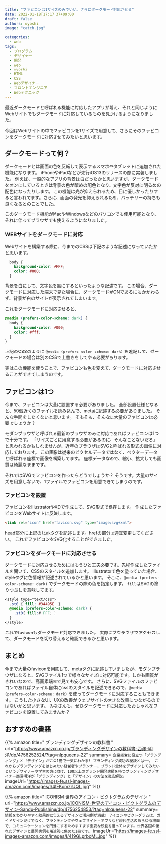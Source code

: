 ```yaml
---
title: "ファビコンは1サイズのみでいい。さらにダークモード対応させる"
date: 2022-01-18T17:17:37+09:00
draft: false
authors: wyoshi
image: "catch.jpg"

categories:
  - web
tags:
  - プログラム
  - デザイナー
  - 開発
  - web
  - wyoshi
  - HTML
  - CSS
  - Webデザイナー
  - フロントエンジニア
  - Webテクニック
---
```


最近ダークモードと呼ばれる機能に対応したアプリが増え、それと同じようにWebサイトでもダークモードに対応しているものを見かけるようになりました。

今回はWebサイトの中でファビコンを1サイズで用意して、さらにそのファビコンをダークモードに対応させてみたいと思います。

## ダークモードって何？
ダークモードとは画面の色を反転して表示するスマホやタブレットに追加された機能になります。
iPhoneやiPadなどが先行iOS13のリリースの際に実装しました。
例えば、一般的なアプリの背景は白だったかと思いますが、ダークモードをオンにしているときは背景の色が暗めの配色となり、文字色が反対に明るめの配色になったりします。
この機能は光が抑えられるため、目に優しかったりすると言われてます。さらに、画面の発光を抑えられるため、バッテリーの持ちも良くなるとのことでした。

このダークモード機能がMacやWindowsなどのパソコンでも使用可能となり、それに伴ってブラウザでも使えるようになりました。

### WEBサイトをダークモードに対応
Webサイトを構築する際に、今までのCSSは下記のような記述になっていたかと思います。
```css
  body {
    background-color: #FFF;
    color: #000;
  }
```
背景を白にして、文字色を黒にするといったような記述です。
この場合、ダークモードに対応した端末で見た場合に、ダークモードがONであるにもかかわらず、背景が白のサイトが表示されてしまいます。

これをダークモードに対応させると、
```css
@media (prefers-color-scheme: dark) {
  body {
    background-color: #000;
    color: #fff;
  }
}
```
上記のCSSのように ```@media (prefers-color-scheme: dark)``` を追記して、ダークモードの場合は別のCSSで上書きをしてやる必要があります。

実はこの機能を使うことで、ファビコンも色を変えて、ダークモードに対応させることができてしまうのです。

## ファビコンは1つ
今まで、ファビコンは大量に設置する必要がありました。
全部設置仕様となると、50個近くのファイルを読み込んで、metaに記述する必要がありました。
そんな手間をしたくないと思います。
そもそも、そんなに大量のファビコンは必要でしょうか？

モダンブラウザと呼ばれる最新のブラウザのみに対応であればファビコンは1つで十分です。
「サイズごとに用意する必要があるのに、そんなことないだろ」と思われるかもしれませんが、近年のブラウザはSVGと呼ばれる形式の画像に対応しております。
この画像は従来のピクセルデータではなく、ベクターデータと呼ばれる座標で画像を構築してます。
座標データなので、縮小、拡大しても画質は綺麗なままです。

それではSVGでファビコンを作ったらどうでしょうか？
そうです。大量のサイズを用意しないで、1ファイルでファビコンを用意できてしまうのです。

### ファビコンを設置
ファビコンをIllustratorやXDで作成して、SVG形式で保存します。
作成したファビコンをWebサイトに反映します。

```html
<link rel="icon" href="favicon.svg" type="image/svg+xml">
```

head部分に上記の```link```タグを記述します。hrefの部分は適宜変更してください。
これでファビコンをSVG化することができました。

### ファビコンをダークモードに対応させる
ダークモードに対応させるためにはもうひと工夫必要です。先程作成したファイルを開いて、CSSのスタイルを追加します。
Illustratorで色を塗っていた場合、styleタグに色情報が記述されているかと思います。
そこに、```@media (prefers-color-scheme: dark)``` でダークモードの際の色を指定します。
```fill```はSVGの塗りつぶしを意味してます。

```css
<style type="text/css">
  .st0 { fill: #34495E; }
  @media (prefers-color-scheme: dark) {
    .st0{ fill:# FFF; }
  }
</style>
```

これでfaviconもダークモード対応できました。
実際にブウラウザでアクセスして、ダークモードを切り替えると確認できるかと思います。

## まとめ
今まで大量のfaviconを用意して、metaタグに記述していましたが、モダンブラウザになると、SVGファイル1つで様々なサイズに対応可能です。しかも画質がきれいなので、高画素端末で見ても安心です。
さらに、SVGファイルのファビコンであればファイル自体にcssのスタイルを記述できるので、```@media (prefers-color-scheme: dark)``` を使ってダークモードに対応することもできます。
こうした小さなUI、UXの改善がウェブサイトの大きな改善につながるのではないかと思います。
みなさんも、ぜひダークモードに対応したおしゃれなファビコンを設置してみませんか？

## おすすめの書籍
{{% amazon title=" ブランディングデザインの教科書 " url="https://www.amazon.co.jp/ブランディングデザインの教科書-西澤-明洋/dp/4756252524/?tag=nlpqueens-22" summary=` 企業経営に役立つ「ブランディング」と「デザイン」がこの1冊で一気にわかる!
ブランディング成功の秘訣とは──。
これからブランディングをはじめたい経営者やプランナー、ブランド全体をデザインしてみたいというデザイナーや学生の方に向け、100以上のブランド開発実績を持つブランディングデザイナー西澤明洋が「ブランディング」と「デザイン」の方法を徹底解説。` imageUrl="https://images-fe.ssl-images-amazon.com/images/I/41EKomzrUQL.jpg" %}}

{{% amazon title=" ICONISM 世界のアイコン・ピクトグラムのデザイン " url="https://www.amazon.co.jp/ICONISM-世界のアイコン・ピクトグラムのデザイン-Sandu-Publishing/dp/4756254853/?tag=nlpqueens-22" summary=` 情報をわかりやすく効果的に伝えるデザインと活用例が満載! アイコンやピクトグラムは、ガイドサインだけでなく、ブランディングやウェブサイト・アプリなど現代生活のあらゆる場面で、コミュニケーションを円滑にするためますます重要な役割を担っています。世界各国の優れたデザインと展開実例を用途別に集めた1冊です。` imageUrl="https://images-fe.ssl-images-amazon.com/images/I/419GLprboML.jpg" %}}
